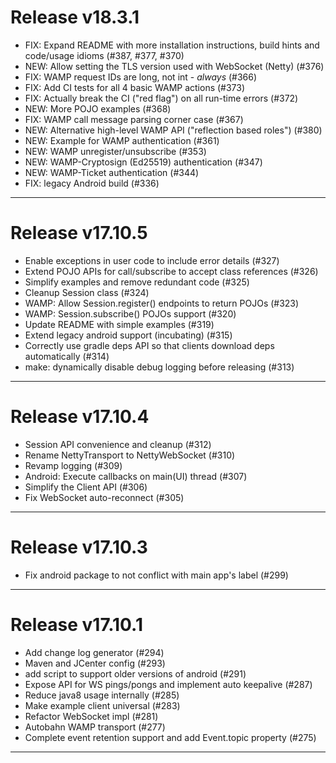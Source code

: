 # Release v18.3.1

* FIX: Expand README with more installation instructions, build hints and code/usage idioms (#387, #377, #370)
* NEW: Allow setting the TLS version used with WebSocket (Netty) (#376)
* FIX: WAMP request IDs are long, not int - _always_ (#366)
* FIX: Add CI tests for all 4 basic WAMP actions (#373)
* FIX: Actually break the CI ("red flag") on all run-time errors (#372)
* NEW: More POJO examples (#368)
* FIX: WAMP call message parsing corner case (#367)
* NEW: Alternative high-level WAMP API ("reflection based roles") (#380)
* NEW: Example for WAMP authentication (#361)
* NEW: WAMP unregister/unsubscribe (#353)
* NEW: WAMP-Cryptosign (Ed25519) authentication (#347)
* NEW: WAMP-Ticket authentication (#344)
* FIX: legacy Android build (#336)

---

# Release v17.10.5

* Enable exceptions in user code to include error details (#327)
* Extend POJO APIs for call/subscribe to accept class references (#326)
* Simplify examples and remove redundant code (#325)
* Cleanup Session class (#324)
* WAMP: Allow Session.register() endpoints to return POJOs (#323)
* WAMP: Session.subscribe() POJOs support (#320)
* Update README with simple examples (#319)
* Extend legacy android support (incubating) (#315)
* Correctly use gradle deps API so that clients download deps automatically (#314)
* make: dynamically disable debug logging before releasing (#313)

---

# Release v17.10.4

* Session API convenience and cleanup (#312)
* Rename NettyTransport to NettyWebSocket (#310)
* Revamp logging (#309)
* Android: Execute callbacks on main(UI) thread (#307)
* Simplify the Client API (#306)
* Fix WebSocket auto-reconnect (#305)

---

# Release v17.10.3

* Fix android package to not conflict with main app's label (#299)

---

# Release v17.10.1

* Add change log generator (#294)
* Maven and JCenter config (#293)
* add script to support older versions of android (#291)
* Expose API for WS pings/pongs and implement auto keepalive (#287)
* Reduce java8 usage internally (#285)
* Make example client universal (#283)
* Refactor WebSocket impl (#281)
* Autobahn WAMP transport (#277)
* Complete event retention support and add Event.topic property (#275)

---
